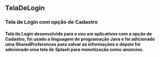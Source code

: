 ## TelaDeLogin
### Tela de Login com opção de Cadastro
#### Tela de Login desenvolvida para o uso em aplicativos com a opção de Cadastro, foi usado a linguagem de programação Java e foi adicionado uma SharedPreferences para salvar as informações e depois foi adicionado uma tela de Splash para monetização como anúncios.
